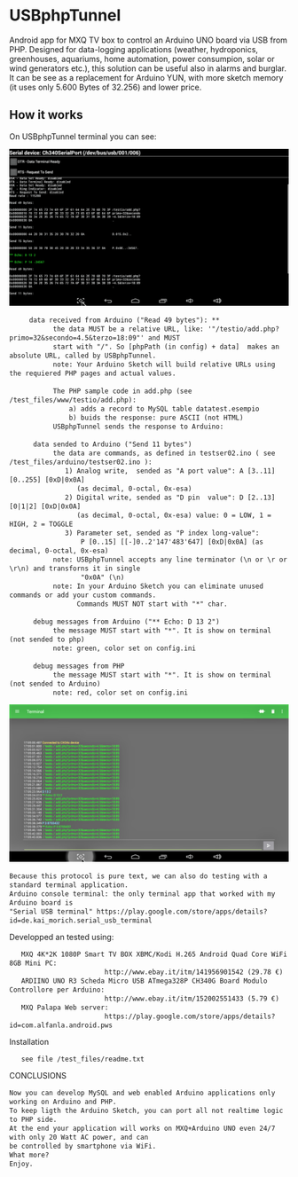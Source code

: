 # USBphpTunnel
Android app for MXQ TV box to control an Arduino UNO board via USB from PHP.
Designed for data-logging applications (weather, hydroponics, greenhouses, aquariums, home automation,
power consumpion, solar or wind generators etc.), this solution can be useful also in alarms and burglar.
It can be see as a replacement for Arduino YUN, with more sketch memory (it uses only 5.600 Bytes of 32.256)
and lower price.

## How it works

 On USBphpTunnel terminal you can see:
 
![Terminal screenshot 4](./test_files/img/Screenshot04.png)
 
         data received from Arduino ("Read 49 bytes"): **
               the data MUST be a relative URL, like: '"/testio/add.php?primo=32&secondo=4.5&terzo=18:09"' and MUST 
               start with "/". So [phpPath (in config) + data]  makes an absolute URL, called by USBphpTunnel.
               note: Your Arduino Sketch will build relative URLs using the requiered PHP pages and actual values.

               The PHP sample code in add.php (see /test_files/www/testio/add.php): 
                   a) adds a record to MySQL table datatest.esempio
                   b) buids the response: pure ASCII (not HTML)
               USBphpTunnel sends the response to Arduino:
         
          data sended to Arduino ("Send 11 bytes")
               the data are commands, as defined in testser02.ino ( see /test_files/arduino/testser02.ino ):
                  1) Analog write,  sended as "A port value": A [3..11] [0..255] [0xD|0x0A] 
                     (as decimal, 0-octal, 0x-esa)
                  2) Digital write, sended as "D pin  value": D [2..13] [0|1|2] [0xD|0x0A]
                     (as decimal, 0-octal, 0x-esa) value: 0 = LOW, 1 = HIGH, 2 = TOGGLE
                  3) Parameter set, sended as "P index long-value":
                      P [0..15] [[-]0..2'147'483'647] [0xD|0x0A] (as decimal, 0-octal, 0x-esa)
               note: USBphpTunnel accepts any line terminator (\n or \r or \r\n) and transforns it in single
                      "0x0A" (\n)
               note: In your Arduino Sketch you can eliminate unused commands or add your custom commands. 
                     Commands MUST NOT start with "*" char.

          debug messages from Arduino ("** Echo: D 13 2") 
               the message MUST start with "*". It is show on terminal (not sended to php)
               note: green, color set on config.ini

          debug messages from PHP
               the message MUST start with "*". It is show on terminal (not sended to Arduino)
               note: red, color set on config.ini
               
  ![Terminal screenshot 5](./test_files/img/Screenshot05.png)
  
    Because this protocol is pure text, we can also do testing with a standard terminal application.
    Arduino console terminal: the only terminal app that worked with my Arduino board is
    "Serial USB terminal" https://play.google.com/store/apps/details?id=de.kai_morich.serial_usb_terminal
    
Developped an tested using:
 
       MXQ 4K*2K 1080P Smart TV BOX XBMC/Kodi H.265 Android Quad Core WiFi 8GB Mini PC: 
                            http://www.ebay.it/itm/141956901542 (29.78 €)
       ARDIINO UNO R3 Scheda Micro USB ATmega328P CH340G Board Modulo Controllore per Arduino: 
                            http://www.ebay.it/itm/152002551433 (5.79 €)
       MXQ Palapa Web server:
                            https://play.google.com/store/apps/details?id=com.alfanla.android.pws
      
Installation

       see file /test_files/readme.txt

CONCLUSIONS
   
    Now you can develop MySQL and web enabled Arduino applications only working on Arduino and PHP. 
    To keep ligth the Arduino Sketch, you can port all not realtime logic to PHP side.
    At the end your application will works on MXQ+Arduino UNO even 24/7 with only 20 Watt AC power, and can
    be controlled by smartphone via WiFi.
    What more?
    Enjoy.

  
